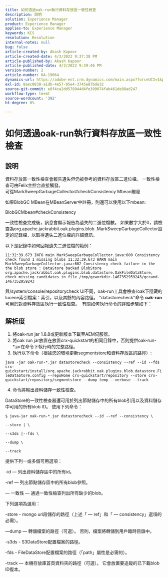 ```yaml
---
title: 如何透過oak-run執行資料存放區一致性檢查
description: 說明
solution: Experience Manager
product: Experience Manager
applies-to: Experience Manager
keywords: KCS
resolution: Resolution
internal-notes: null
bug: false
article-created-by: Akash Kapoor
article-created-date: 4/3/2022 9:37:38 PM
article-published-by: Akash Kapoor
article-published-date: 4/3/2022 9:39:46 PM
version-number: 2
article-number: KA-19064
dynamics-url: https://adobe-ent.crm.dynamics.com/main.aspx?forceUCI=1&pagetype=entityrecord&etn=knowledgearticle&id=68a58547-96b3-ec11-983f-000d3a5d09d6
exl-id: 8aec0830-a1db-4e57-95e4-3745e87bde32
source-git-commit: e8f4ca2dd578944d4fe399074fab461de88ad247
workflow-type: tm+mt
source-wordcount: '392'
ht-degree: 0%

---
```


# 如何透過oak-run執行資料存放區一致性檢查

## 說明

資料存放區一致性檢查會報告遺失但仍被參考的資料存放區二進位檔。 一致性檢查可由Felix主控台直接觸發。<br>
可從MarkSweepGarbageCollector#checkConsistency Mbean觸發

如果BlobGC MBean在MBeanServer中註冊，則還可以使用以下mbean:

BlobGCMbean#checkConsistency

一致性檢查完成後，訊息會顯示報告為遺失的二進位檔數。 如果數字大於0，請檢查為org.apache.jackrabbit.oak.plugins.blob .MarkSweepGarbageCollector設定的記錄檔，以取得遺失二進位檔的詳細資訊。

以下是記錄中如何回報遺失二進位檔的範例：

`11:32:39.673 INFO main MarkSweepGarbageCollector.java:600 Consistency check found 1 missing blobs 11:32:39.673 WARN main MarkSweepGarbageCollector.java:602 Consistency check failure in the the blob store : DataStore backed BlobStore org.apache.jackrabbit.oak.plugins.blob.datastore.OakFileDataStore, check missing candidates in file /tmp/gcworkdir-1467352959243/gccand-1467352959243`

與/system/console/repositorycheck UI不同，oak-run工具會檢查/oak下隱藏的lucene索引檔案：索引，以及其餘的內容路徑。 &quot;datastorecheck&quot;命令 <b>oak-run </b>可用於對資料存放區執行一致性檢查。  有關如何執行命令的詳細步驟如下：




## 解析度


1. 將oak-run jar 1.8.8或更新版本下載至AEM伺服器。
2. 將oak run jar放置在放置crx-quickstart的相同目錄中，否則提供oak-run-\*.jar在命令下執行時的完整路徑。
3. 執行以下命令（根據您的環境更新segmentstore和資料存放區的路徑）:


`java -jar oak-run-*.jar datastorecheck --consistency --ref --id --fds crx-quickstart/install/org.apache.jackrabbit.oak.plugins.blob.datastore.FileDataStore.config --repoHome crx-quickstart/repository --store crx-quickstart/repository/segmentstore --dump temp --verbose --track`

4. 命令將輸出資料儲存一致性檢查。

DataStore的一致性檢查器還可用於列出節點儲存中的所有blob引用以及資料儲存中可用的所有blob ID。 使用下列命令：

`$ java-jar oak-run-*.jar datastorecheck --id --ref --consistency \`

`--store | \`

`--s3ds |--fds \`

`--dump \`

`--track`



提供下列一或多個可用選項：

-id — 列出資料儲存區中的所有id。

-ref — 列出節點儲存區中的所有blob參照。

 — 一致性 — 通過一致性檢查列出所有缺少的blob。



下列選項為選用：

-store - mongo uri段儲存的路徑（上述「 — ref」和「 — consistency」選項的必需）。

—dump — 轉儲檔案的路徑（可選）。 否則，檔案將轉儲到用戶臨時目錄中。

-s3ds - S3DataStore配置檔案的路徑。

-fds - FileDataStore配置檔案的路徑（「path」屬性是必需的）。

-track — 本機存放庫首頁資料夾的路徑（可選）。 它會放置要追蹤的已下載blob ID復本。
